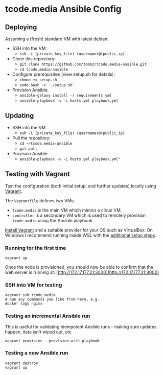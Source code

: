 # tcode.media Ansible Config

## Deploying

Assuming a (fresh) standard VM with latest debian:

- SSH into the VM:
  - `ssh -i (private_key_file) (username)@(public_ip)`
- Clone this repository:
  - `git clone https://github.com/tomnz/tcode.media-ansible.git`
  - `cd tcode.media-ansible`
- Configure prerequisites (view setup.sh for details):
  - `chmod +x setup.sh`
  - `sudo bash -c './setup.sh'`
- Provision Ansible:
  - `ansible-galaxy install -r requirements.yml`
  - `ansible-playbook -v -i hosts.yml playbook.yml`

## Updating

- SSH into the VM.
  - `ssh -i (private_key_file) (username)@(public_ip)`
- Pull the repository:
  - `cd ~/tcode.media-ansible`
  - `git pull`
- Provision Ansible:
  - `ansible-playbook -v -i hosts.yml playbook.yml"`

## Testing with Vagrant

Test the configuration (both initial setup, and further updates) locally using [Vagrant](https://www.vagrantup.com/).

The `Vagrantfile` defines two VMs:

- `tcode.media` is the main VM which mimics a cloud VM.
- `controller` is a secondary VM which is used to remotely provision `tcode.media` using the Ansible playbook.

[Install Vagrant](https://www.vagrantup.com/docs/installation) and a suitable provider for your OS such as VirtualBox. On Windows I recommend running inside WSL with the [additional setup steps](https://www.vagrantup.com/docs/other/wsl).

### Running for the first time

    vagrant up

Once the node is provisioned, you should now be able to confirm that the web server is running at: [http://172.17.177.21:3000](http://172.17.177.21:3000)

### SSH into VM for testing

    vagrant ssh tcode.media
    # Run any commands you like from here, e.g.
    docker logs nginx

### Testing an incremental Ansible run

This is useful for validating idempotent Ansible runs - making sure updates happen, data isn't wiped out, etc.

    vagrant provision --provision-with playbook

### Testing a new Ansible run

    vagrant destroy
    vagrant up
